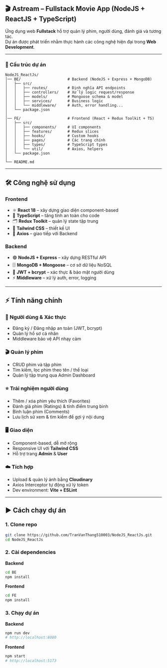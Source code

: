 ## 🎬 Astream – Fullstack Movie App (NodeJS + ReactJS + TypeScript)

Ứng dụng web **Fullstack** hỗ trợ quản lý phim, người dùng, đánh giá và tương tác.  
Dự án được phát triển nhằm thực hành các công nghệ hiện đại trong **Web Development**.

---

### 📂 Cấu trúc dự án

```
NodeJS_ReactJs/
│── BE/                     # Backend (NodeJS + Express + MongoDB)
│   ├── src/
│   │   ├── routes/         # Định nghĩa API endpoints
│   │   ├── controllers/    # Xử lý logic request/response
│   │   ├── models/         # Mongoose schema & model
│   │   ├── services/       # Business logic
│   │   └── middleware/     # Auth, error handling...
│   └── package.json
│
│── FE/                     # Frontend (React + Redux Toolkit + TS)
│   ├── src/
│   │   ├── components/     # UI components
│   │   ├── features/       # Redux slices
│   │   ├── hooks/          # Custom hooks
│   │   ├── pages/          # Các trang chính
│   │   ├── types/          # TypeScript types
│   │   └── util/           # Axios, helpers
│   └── package.json
│
└── README.md
```

---

## 🛠️ Công nghệ sử dụng  

### Frontend  
- ⚛️ **React 18** – xây dựng giao diện component-based  
- 🎯 **TypeScript** – tăng tính an toàn cho code  
- 🗂 **Redux Toolkit** – quản lý state tập trung  
- 🎨 **Tailwind CSS** – thiết kế UI 
- 🔗 **Axios** – giao tiếp với Backend
### Backend  
- 🟢 **NodeJS + Express** – xây dựng RESTful API  
- 🗄 **MongoDB + Mongoose** – cơ sở dữ liệu NoSQL  
- 🔐 **JWT + bcrypt** – xác thực & bảo mật người dùng  
- ⚡ **Middleware** – xử lý auth, error, logging  

---

## ⚡ Tính năng chính  

### 🔐 Người dùng & Xác thực  
- Đăng ký / Đăng nhập an toàn (JWT, bcrypt)  
- Quản lý hồ sơ cá nhân  
- Middleware bảo vệ API nhạy cảm  

### 🎬 Quản lý phim  
- CRUD phim và tập phim  
- Tìm kiếm, lọc phim theo tên / thể loại  
- Quản lý tập trung qua Admin Dashboard  

### ⭐ Trải nghiệm người dùng  
- Thêm / xóa phim yêu thích (Favorites)  
- Đánh giá phim (Ratings) & tính điểm trung bình  
- Bình luận phim (Comments)  
- Lưu lịch sử xem & tìm kiếm để gợi ý nội dung  

### 🖥️ Giao diện  
- Component-based, dễ mở rộng  
- Responsive UI với **Tailwind CSS**  
- Hỗ trợ trang **Admin** & **User**  

### ☁️ Tích hợp  
- Upload & quản lý ảnh bằng **Cloudinary**  
- Axios Interceptor tự động xử lý token  
- Dev environment: **Vite + ESLint**  

---

## ▶️ Cách chạy dự án  

### 1. Clone repo  
```bash
git clone https://github.com/TranVanThang510003/NodeJS_ReactJs.git
cd NodeJS_ReactJs
```

### 2. Cài dependencies  
**Backend**  
```bash
cd BE
npm install
```

**Frontend**  
```bash
cd FE
npm install
```

### 3. Chạy dự án  
**Backend**  
```bash
npm run dev
# http://localhost:8080
```

**Frontend**  
```bash
npm start
# http://localhost:5173
```
